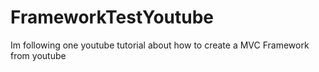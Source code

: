 # FrameworkTestYoutube
Im following one youtube tutorial about how to create a MVC Framework from youtube
